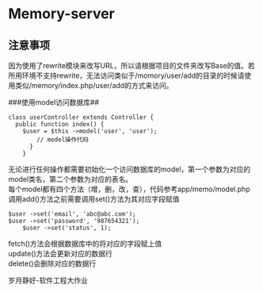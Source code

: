 Memory-server
=============

注意事项
-------------------------

因为使用了rewrite模块来改写URL，所以请根据项目的文件夹改写Base的值。若所用环境不支持rewrite，无法访问类似于/momory/user/add的目录的时候请使用类似/memory/index.php/user/add的方式来访问。    

###使用model访问数据库##

    class userController extends Controller {
      public function index() {
        $user = $this ->model('user', 'user'); 
		    // model操作代码
		  }
		}

无论进行任何操作都需要初始化一个访问数据库的model，第一个参数为对应的model类名，第二个参数为对应的表名。    
每个model都有四个方法（增，删，改，查），代码参考app/memo/model.php    
调用add()方法之前需要调用set()方法为其对应字段赋值   

    $user ->set('email', 'abc@abc.com'); 
    $user ->set('password', '987654321'); 
		$user ->set('status', 1);  

fetch()方法会根据数据库中的将对应的字段赋上值   
update()方法会更新对应的数据行    
delete()会删除对应的数据行  


岁月静好-软件工程大作业
